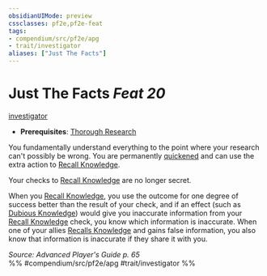 ```yaml
---
obsidianUIMode: preview
cssclasses: pf2e,pf2e-feat
tags:
- compendium/src/pf2e/apg
- trait/investigator
aliases: ["Just The Facts"]
---
```

# Just The Facts  *Feat 20*  
[investigator](rules/traits/investigator-apg.md "Investigator Class Trait")  

- **Prerequisites**: [Thorough Research](compendium/feats/thorough-research-apg.md)

You fundamentally understand everything to the point where your research can't possibly be wrong. You are permanently [quickened](rules/conditions.md#Quickened) and can use the extra action to [Recall Knowledge](rules/actions/recall-knowledge.md).

Your checks to [Recall Knowledge](rules/actions/recall-knowledge.md) are no longer secret.

When you [Recall Knowledge](rules/actions/recall-knowledge.md), you use the outcome for one degree of success better than the result of your check, and if an effect (such as [Dubious Knowledge](compendium/feats/dubious-knowledge.md)) would give you inaccurate information from your [Recall Knowledge](rules/actions/recall-knowledge.md) check, you know which information is inaccurate. When one of your allies [Recalls Knowledge](rules/actions/recall-knowledge.md) and gains false information, you also know that information is inaccurate if they share it with you.

*Source: Advanced Player's Guide p. 65*  
%% #compendium/src/pf2e/apg #trait/investigator %%